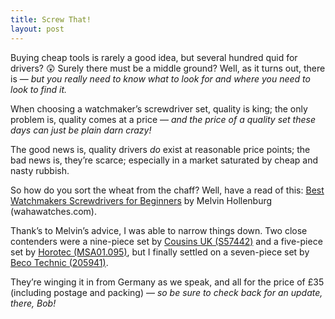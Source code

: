 ```yaml
---
title: Screw That!
layout: post
---
```


Buying cheap tools is rarely a good idea, but several hundred quid for drivers? 😲 Surely there must be a middle ground? Well, as it turns out, there is — <i>but you really need to know what to look for and where you need to look to find it.</i> 

When choosing a watchmaker’s screwdriver set, quality is king; the only problem is, quality comes at a price — <i>and the price of a quality set these days can just be plain darn crazy!</i>

The good news is, quality drivers <i>do</i> exist at reasonable price points; the bad news is, they’re scarce; especially in a market saturated by cheap and nasty rubbish. 

So how do you sort the wheat from the chaff? Well, have a read of this: [Best Watchmakers Screwdrivers for Beginners](https://wahawatches.com/best-watchmaker-screwdrivers-for-beginners/) by Melvin Hollenburg (wahawatches.com).

Thank’s to Melvin’s advice, I was able to narrow things down. Two close contenders were a nine-piece set by [Cousins UK (S57442)](https://www.cousinsuk.com/product/cousins-swiss-style-sets-rotating-stands#) and a five-piece set by [Horotec (MSA01.095)](https://www.amazon.co.uk/KD89-Watchmakers-Screwdrivers-Chrome-Plated-0-60-0-80-1-00-1-2-1-4/dp/B0C945P8D1), but I finally settled on a seven-piece set by [Beco Technic (205941)](https://www.beco-technic.com/en/7-screwdrivers-0-6-2-0-mm-blastic-box-with-spare-blades/205941). 

They’re winging it in from Germany as we speak, and all for the price of £35 (including postage and packing)&nbsp;— <i>so be sure to check back for an update, there, Bob!</i>



<!--

> “If you want to experience Horotec quality without the Horotec price, check out the sets from Beco’s own brand.”

I’m not a professional watchmaker (I’m hardly a professional <i>anything</i>). -->



